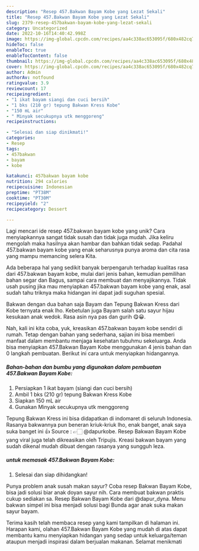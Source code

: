 ```yaml
---
description: "Resep 457.Bakwan Bayam Kobe yang Lezat Sekali"
title: "Resep 457.Bakwan Bayam Kobe yang Lezat Sekali"
slug: 2379-resep-457bakwan-bayam-kobe-yang-lezat-sekali
category: Uncategorized
date: 2022-10-16T14:40:42.998Z
image: https://img-global.cpcdn.com/recipes/aa4c338ac653095f/680x482cq70/457bakwan-bayam-kobe-foto-resep-utama.jpg
hideToc: false
enableToc: true
enableTocContent: false
thumbnail: https://img-global.cpcdn.com/recipes/aa4c338ac653095f/680x482cq70/457bakwan-bayam-kobe-foto-resep-utama.jpg
cover: https://img-global.cpcdn.com/recipes/aa4c338ac653095f/680x482cq70/457bakwan-bayam-kobe-foto-resep-utama.jpg
author: Admin
authorAv: notfound
ratingvalue: 3.9
reviewcount: 17
recipeingredient:
- "1 ikat bayam siangi dan cuci bersih"
- "1 bks (210 gr) tepung Bakwan Kress Kobe"
- "150 mL air"
- " Minyak secukupnya utk menggoreng"
recipeinstructions:

- "Selesai dan siap dinikmati!"
categories:
- Resep
tags:
- 457bakwan
- bayam
- kobe

katakunci: 457bakwan bayam kobe 
nutrition: 294 calories
recipecuisine: Indonesian
preptime: "PT38M"
cooktime: "PT30M"
recipeyield: "2"
recipecategory: Dessert

---
```





Lagi mencari ide resep 457.bakwan bayam kobe yang unik? Cara menyiapkannya sangat tidak susah dan tidak juga mudah. Jika keliru mengolah maka hasilnya akan hambar dan bahkan tidak sedap. Padahal 457.bakwan bayam kobe yang enak seharusnya punya aroma dan cita rasa yang mampu memancing selera Kita.





Ada beberapa hal yang sedikit banyak berpengaruh terhadap kualitas rasa dari 457.bakwan bayam kobe, mulai dari jenis bahan, kemudian pemilihan bahan segar dan Bagus, sampai cara membuat dan menyajikannya. Tidak usah pusing jika mau menyiapkan 457.bakwan bayam kobe yang enak,      asal sudah tahu triknya maka hidangan ini dapat jadi suguhan spesial.














Bakwan dengan dua bahan saja Bayam dan Tepung Bakwan Kress dari Kobe ternyata enak lho. Kebetulan juga Bayam salah satu sayur hijau kesukaan anak wedok. Rasa asin nya pas dan gurih 😋😀.






Nah, kali ini kita coba, yuk, kreasikan 457.bakwan bayam kobe sendiri di rumah. Tetap dengan bahan yang sederhana, sajian ini bisa memberi manfaat dalam membantu menjaga kesehatan tubuhmu sekeluarga. Anda bisa menyiapkan 457.Bakwan Bayam Kobe menggunakan 4 jenis bahan dan 0 langkah pembuatan. Berikut ini cara untuk menyiapkan hidangannya.

<!--inarticleads1-->

##### Bahan-bahan dan bumbu yang digunakan dalam pembuatan 457.Bakwan Bayam Kobe:

1. Persiapkan 1 ikat bayam (siangi dan cuci bersih)
1. Ambil 1 bks (210 gr) tepung Bakwan Kress Kobe
1. Siapkan 150 mL air
1. Gunakan  Minyak secukupnya utk menggoreng


Tepung Bakwan Kress ini bisa didapatkan di indomaret di seluruh Indonesia. Rasanya bakwannya pun beneran kriuk-kriuk lho, enak banget, anak saya suka banget ini 👍 Source : 👉🏻 @dapurkobe. Resep Bakwan Bayam Kobe yang viral juga telah dikreasikan oleh Tripujis. Kreasi bakwan bayam yang sudah dikenal mudah dibuat dengan rasanya yang sungguh leza. 

<!--inarticleads2-->

#####  untuk memasak 457.Bakwan Bayam Kobe:


1. Selesai dan siap dihidangkan!

Punya problem anak susah makan sayur? Coba resep Bakwan Bayam Kobe, bisa jadi solusi biar anak doyan sayur nih. Cara membuat bakwan praktis cukup sediakan sa. Resep Bakwan Bayam Kobe dari @dapur_dyna. Menu bakwan simpel ini bisa menjadi solusi bagi Bunda agar anak suka makan sayur bayam. 

Terima kasih telah membaca resep yang kami tampilkan di halaman ini. Harapan kami, olahan 457.Bakwan Bayam Kobe yang mudah di atas dapat membantu kamu menyiapkan hidangan yang sedap untuk keluarga/teman ataupun menjadi inspirasi dalam berjualan makanan. Selamat menikmati
